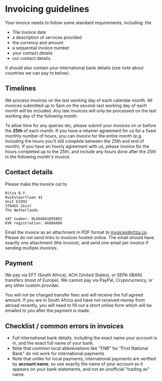 # Invoicing guidelines

Your invoice needs to follow some standard requirements, including: the 

* The invoice date
* a description of services provided
* the currency and amount
* a sequential invoice number
* your contact details
* our contact details. 

It should also contain your international bank details (see note about countries we can pay to below).

## Timelines 

We process invoices on the last working day of each calendar month. All invoices submitted up to 5pm on the second-last working day of each month will be included. Any late invoices will only be processed on the last working day of the following month.

To allow time for any queries etc, please submit your invoices on or before the **25th** of each month. If you have a retainer agreement for us for a fixed monthly number of hours, you can invoice for the entire month (e.g. including the hours you'll still complete between the 25th and end of month). If you have an hourly agreement with us, please invoice for the hours completed up to the 25th, and include any hours done after the 25th in the following month's invoice.

## Contact details

Please make the invoice out to 

```
Ritza B.V.
Kwikstaartlaan 42 
Unit E1992
3704GS Zeist
The Netherlands

VAT number: NL864041895B01
KVK registration: 86666606
```

Email the invoice as an attachment in PDF format to invoices@ritza.co. Please do not send links to invoices hosted online. The email should have exactly one attachment (the invoice), and send one email per invoice if sending multiple invoices.

## Payment

We pay via EFT (South Africa), ACH (United States), or SEPA (IBAN) transfers (most of Europe). We cannot pay via PayPal, Crypocurrency, or any other custom provider.

You will not be charged transfer fees and will receive the full agreed amount. If you are in South Africa and have not received money from abroad recently, you will 
need to fill out a short online form which will be emailed to you after the payment is made.

## Checklist / common errors in invoices

- Full international bank details, including the exact name your account is in, and the exact full name of your bank.
- Note that common local abbreviations like "FNB" for "First National Bank" do not work for international payments
- Note that unlike for local payments, international payments are verified by **account name**, so use exactly the name of your account as it appears on your bank statements, and not an unofficial "trading as" name.


